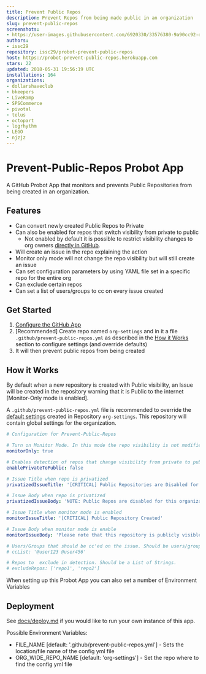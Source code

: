 ```yaml
---
title: Prevent Public Repos
description: Prevent Repos from being made public in an organization
slug: prevent-public-repos
screenshots:
- https://user-images.githubusercontent.com/6920330/33576380-9a90cc92-d90d-11e7-9e61-6512240cdbf6.png
authors:
- issc29
repository: issc29/probot-prevent-public-repos
host: https://probot-prevent-public-repos.herokuapp.com
stars: 22
updated: 2018-05-31 19:56:19 UTC
installations: 164
organizations:
- dollarshaveclub
- bkeepers
- LiveRamp
- SPSCommerce
- pivotal
- telus
- octopart
- logrhythm
- LEGO
- njzjz
---
```


# Prevent-Public-Repos Probot App

A GitHub Probot App that monitors and prevents Public Repositories from being created in an organization.


## Features
- Can convert newly created Public Repos to Private
- Can also be enabled for repos that switch visibility from private to public
  - Not enabled by default it is possible to restrict visibility changes to org owners [directly in GitHub](https://help.github.com/articles/repository-permission-levels-for-an-organization/#changing-the-visibility-of-repositories).
- Will create an issue in the repo explaining the action
- Monitor only mode will not change the repo visibility but will still create an issue
- Can set configuration parameters by using YAML file set in a specific repo for the entire org
- Can exclude certain repos
- Can set a list of users/groups to cc on every issue created

## Get Started

1. [Configure the GitHub App](https://github.com/apps/prevent-public-repos)
2. [Recommended] Create repo named `org-settings` and in it a file `.github/prevent-public-repos.yml` as described in the [How it Works](#How-it-Works) section to configure settings (and override defaults)
3. It will then prevent public repos from being created

## How it Works

By default when a new repository is created with Public visibility, an Issue will be created in the repository warning that it is Public to the internet [Monitor-Only mode is enabled].

A `.github/prevent-public-repos.yml` file is recommended to override the [default settings](https://github.com/issc29/probot-prevent-public-repos/blob/master/lib/defaults.js) created in Repository `org-settings`. This repository will contain global settings for the organization.

```yml
# Configuration for Prevent-Public-Repos

# Turn on Monitor Mode. In this mode the repo visibility is not modified and only an Issue is created
monitorOnly: true

# Enables detection of repos that change visibility from private to public (not just newly created ones)
enablePrivateToPublic: false

# Issue Title when repo is privatized
privatizedIssueTitle: '[CRITICAL] Public Repositories are Disabled for this Org'

# Issue Body when repo is privatized
privatizedIssueBody: 'NOTE: Public Repos are disabled for this organization! Repository was automatically converted to a Private Repo. Please contact an admin to override.'

# Issue Title when monitor mode is enabled
monitorIssueTitle: '[CRITICAL] Public Repository Created'

# Issue Body when monitor mode is enable
monitorIssueBody: 'Please note that this repository is publicly visible to the internet!'

# Users/Groups that should be cc'ed on the issue. Should be users/groups separated by a space.
# ccList: '@user123 @user456'

# Repos to  exclude in detection. Should be a List of Strings.
# excludeRepos: ['repo1', 'repo2']
```

When setting up this Probot App you can also set a number of Environment Variables

## Deployment

See [docs/deploy.md](https://github.com/issc29/probot-prevent-public-repos/blob/master/docs/deploy.md) if you would like to run your own instance of this app.

Possible Environment Variables:
- FILE_NAME [default: '.github/prevent-public-repos.yml'] - Sets the location/file name of the config yml file
- ORG_WIDE_REPO_NAME [default: 'org-settings'] - Set the repo where to find the config yml file
